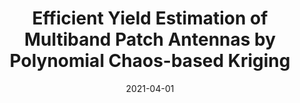 ---
title: "Efficient Yield Estimation of Multiband Patch Antennas by Polynomial Chaos-based Kriging"
date: "2021-04-01"
authors: ["L. Leifsson", "X. Du", "S. Koziel"]
publication_types: ["2"]
publication: "*International Journal of Numerical Modelling: Electronic Networks, Devices and Fields*"
doi: "10.1002/jnm.2722"
---